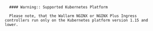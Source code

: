       #### Warning:: Supported Kubernetes Platform
      
      Please note, that the Wallarm NGINX or NGINX Plus Ingress controllers run only on the Kubernetes platform version 1.15 and lower.